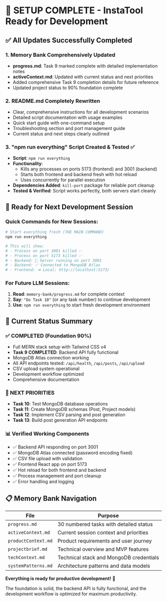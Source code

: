 # 🎉 SETUP COMPLETE - InstaTool Ready for Development

## ✅ All Updates Successfully Completed

### 1. Memory Bank Comprehensively Updated
- **progress.md**: Task 9 marked complete with detailed implementation notes
- **activeContext.md**: Updated with current status and next priorities  
- Added comprehensive Task 9 completion details for future reference
- Updated project status to 90% foundation complete

### 2. README.md Completely Rewritten
- Clear, comprehensive instructions for all development scenarios
- Detailed script documentation with usage examples
- Quick start guide with one-command setup
- Troubleshooting section and port management guide
- Current status and next steps clearly outlined

### 3. "npm run everything" Script Created & Tested ✅
- **Script**: `npm run everything`
- **Functionality**: 
  - Kills any processes on ports 5173 (frontend) and 3001 (backend)
  - Starts both frontend and backend fresh with hot reload
  - Uses concurrently for parallel execution
- **Dependencies Added**: `kill-port` package for reliable port cleanup
- **Tested & Verified**: Script works perfectly, both servers start cleanly

## 🚀 Ready for Next Development Session

### Quick Commands for New Sessions:
```bash
# Start everything fresh (THE MAIN COMMAND)
npm run everything

# This will show:
# - Process on port 3001 killed ✅
# - Process on port 5173 killed ✅  
# - Backend: 🚀 Server running on port 3001
# - Backend: ✅ Connected to MongoDB Atlas
# - Frontend: ➜ Local: http://localhost:5173/
```

### For Future LLM Sessions:
1. **Read**: `memory-bank/progress.md` for complete context
2. **Say**: `"Do Task 10"` (or any task number) to continue development
3. **Use**: `npm run everything` to start fresh development environment

## 🎯 Current Status Summary

### ✅ COMPLETED (Foundation 90%)
- Full MERN stack setup with Tailwind CSS v4
- **Task 9 COMPLETED**: Backend API fully functional
- MongoDB Atlas connection working
- All API endpoints tested: `/api/health`, `/api/posts`, `/api/upload`
- CSV upload system operational
- Development workflow optimized
- Comprehensive documentation

### 🔄 NEXT PRIORITIES  
- **Task 10**: Test MongoDB database operations
- **Task 11**: Create MongoDB schemas (Post, Project models)
- **Task 12**: Implement CSV parsing and post generation
- **Task 13**: Build post generation API endpoints

### 📊 Verified Working Components
- ✅ Backend API responding on port 3001
- ✅ MongoDB Atlas connected (password encoding fixed)
- ✅ CSV file upload with validation
- ✅ Frontend React app on port 5173
- ✅ Hot reload for both frontend and backend
- ✅ Process management and port cleanup
- ✅ Error handling and logging

## 📋 Memory Bank Navigation

| File | Purpose |
|------|---------|
| `progress.md` | 30 numbered tasks with detailed status |
| `activeContext.md` | Current session context and priorities |
| `productContext.md` | Product requirements and user journey |
| `projectbrief.md` | Technical overview and MVP features |
| `techContext.md` | Technical stack and MongoDB credentials |
| `systemPatterns.md` | Architecture patterns and data models |

**Everything is ready for productive development!** 🚀

The foundation is solid, the backend API is fully functional, and the development workflow is optimized for maximum productivity.